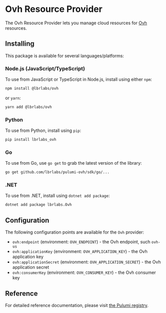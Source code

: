 # Ovh Resource Provider

The Ovh Resource Provider lets you manage cloud resources for [Ovh](http://ovh.com) resources.

## Installing

This package is available for several languages/platforms:

### Node.js (JavaScript/TypeScript)

To use from JavaScript or TypeScript in Node.js, install using either `npm`:

```bash
npm install @lbrlabs/ovh
```

or `yarn`:

```bash
yarn add @lbrlabs/ovh
```

### Python

To use from Python, install using `pip`:

```bash
pip install lbrlabs_ovh
```

### Go

To use from Go, use `go get` to grab the latest version of the library:

```bash
go get github.com/lbrlabs/pulumi-ovh/sdk/go/...
```

### .NET

To use from .NET, install using `dotnet add package`:

```bash
dotnet add package lbrlabs.Ovh
```

## Configuration

The following configuration points are available for the `Ovh` provider:

- `ovh:endpoint` (environment: `OVH_ENDPOINT`) - the Ovh endpoint, such `ovh-us`
- `ovh:applicationKey` (environment: `OVH_APPLICATION_KEY`) - the Ovh application key
- `ovh:applicationSecret` (environment: `OVH_APPLICATION_SECRET`) - the Ovh application secret
- `ovh:consumerKey` (environment: `OVH_CONSUMER_KEY`) - the Ovh consumer key

## Reference

For detailed reference documentation, please visit [the Pulumi registry](https://www.pulumi.com/registry/packages/ovh/api-docs/).

